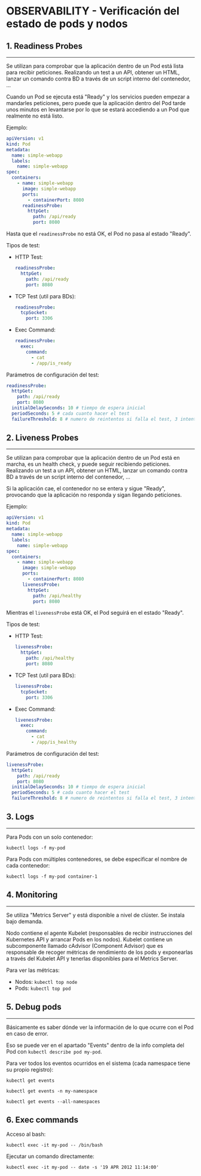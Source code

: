 # OBSERVABILITY - Verificación del estado de pods y nodos

## **1. Readiness Probes**
---

Se utilizan para comprobar que la aplicación dentro de un Pod está lista para recibir peticiones. Realizando un test a un API, obtener un HTML, lanzar un comando contra BD a través de un script interno del contenedor, ...

Cuando un Pod se ejecuta está "Ready" y los servicios pueden empezar a mandarles peticiones, pero puede que la aplicación dentro del Pod tarde unos minutos en levantarse por lo que se estará accediendo a un Pod que realmente no está listo.

Ejemplo:

```yaml
apiVersion: v1
kind: Pod
metadata:
  name: simple-webapp
  labels:
    name: simple-webapp
spec:
  containers:
    - name: simple-webapp
      image: simple-webapp
      ports:
        - containerPort: 8080
      readinessProbe:
        httpGet:
          path: /api/ready
          port: 8080
```

Hasta que el `readinessProbe` no está OK, el Pod no pasa al estado "Ready".

Tipos de test:
- HTTP Test:
    ```yaml
    readinessProbe:
      httpGet:
        path: /api/ready
        port: 8080
    ```
- TCP Test (util para BDs):
    ```yaml
    readinessProbe:
      tcpSocket:
        port: 3306
    ```
- Exec Command:
    ```yaml
    readinessProbe:
      exec:
        command:
          - cat
          - /app/is_ready
    ```

Parámetros de configuración del test:

```yaml
readinessProbe:
  httpGet:
    path: /api/ready
    port: 8080
  initialDelaySeconds: 10 # tiempo de espera inicial
  periodSeconds: 5 # cada cuanto hacer el test
  failureThreshold: 8 # numero de reintentos si falla el test, 3 intentos por defecto
```

## **2. Liveness Probes**
---

Se utilizan para comprobar que la aplicación dentro de un Pod está en marcha, es un health check, y puede seguir recibiendo peticiones. Realizando un test a un API, obtener un HTML, lanzar un comando contra BD a través de un script interno del contenedor, ...

Si la aplicación cae, el contenedor no se entera y sigue "Ready", provocando que la aplicación no responda y sigan llegando peticiones.

Ejemplo:

```yaml
apiVersion: v1
kind: Pod
metadata:
  name: simple-webapp
  labels:
    name: simple-webapp
spec:
  containers:
    - name: simple-webapp
      image: simple-webapp
      ports:
        - containerPort: 8080
      livenessProbe:
        httpGet:
          path: /api/healthy
          port: 8080
```

Mientras el `livenessProbe` está OK, el Pod seguirá en el estado "Ready".

Tipos de test:
- HTTP Test:
    ```yaml
    livenessProbe:
      httpGet:
        path: /api/healthy
        port: 8080
    ```
- TCP Test (util para BDs):
    ```yaml
    livenessProbe:
      tcpSocket:
        port: 3306
    ```
- Exec Command:
    ```yaml
    livenessProbe:
      exec:
        command:
          - cat
          - /app/is_healthy
    ```

Parámetros de configuración del test:

```yaml
livenessProbe:
  httpGet:
    path: /api/ready
    port: 8080
  initialDelaySeconds: 10 # tiempo de espera inicial
  periodSeconds: 5 # cada cuanto hacer el test
  failureThreshold: 8 # numero de reintentos si falla el test, 3 intentos por defecto
```

## **3. Logs**
---

Para Pods con un solo contenedor:

`kubectl logs -f my-pod`

Para Pods con múltiples contenedores, se debe especificar el nombre de cada contenedor:

`kubectl logs -f my-pod container-1`


## **4. Monitoring**
---

Se utiliza "Metrics Server" y está disponible a nivel de clúster. Se instala bajo demanda.

Nodo contiene el agente Kubelet (responsables de recibir instrucciones del Kubernetes API y arrancar Pods en los nodos). Kubelet contiene un subcomponente llamado cAdvisor (Component Advisor) que es responsable de recoger métricas de rendimiento de los pods y exponearlas a través del Kubelet API y tenerlas disponibles para el Metrics Server.

Para ver las métricas:
- Nodos: `kubectl top node`
- Pods: `kubectl top pod`

## **5. Debug pods**
---

Básicamente es saber dónde ver la información de lo que ocurre con el Pod en caso de error.

Eso se puede ver en el apartado "Events" dentro de la info completa del Pod con `kubectl describe pod my-pod`.

Para ver todos los eventos ocurridos en el sistema (cada namespace tiene su propio registro):

`kubectl get events`

`kubectl get events -n my-namespace`

`kubectl get events --all-namespaces`

## **6. Exec commands**

Acceso al bash:

`kubectl exec -it my-pod -- /bin/bash`

Ejecutar un comando directamente:

`kubectl exec -it my-pod -- date -s '19 APR 2012 11:14:00'`